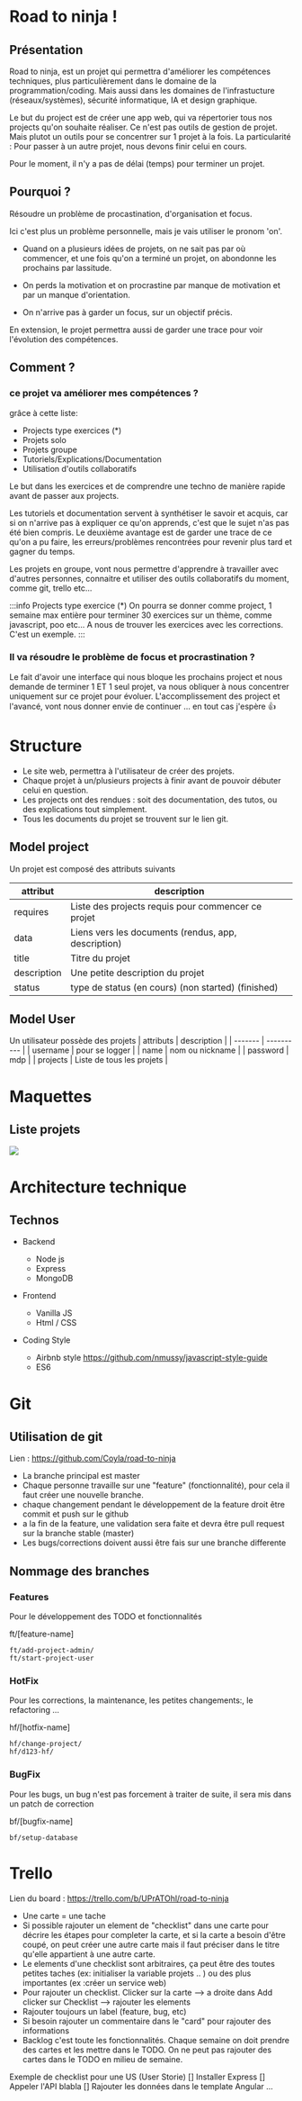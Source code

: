 Road to ninja !
==

## Présentation 
Road to ninja, est un projet qui permettra d'améliorer les compétences techniques, plus particulièrement dans le domaine de la programmation/coding. Mais aussi dans les domaines de l'infrastucture (réseaux/systèmes), sécurité informatique, IA et design graphique.

Le but du project est de créer une app web, qui va répertorier tous nos projects qu'on souhaite réaliser. 
Ce n'est pas outils de gestion de projet. Mais plutot un outils pour se concentrer sur 1 projet à la fois. La particularité : Pour passer à un autre projet, nous devons finir celui en cours.

Pour le moment, il n'y a pas de délai (temps) pour terminer un projet.

## Pourquoi ?

Résoudre un problème de procastination, d'organisation et focus. 

Ici c'est plus un problème personnelle, mais je vais utiliser le pronom 'on'. 

- Quand on a plusieurs idées de projets, on ne sait pas par où commencer, et une fois qu'on a terminé un projet, on abondonne les prochains par lassitude. 
- On perds la motivation et on procrastine par manque de motivation et par un manque d'orientation.

- On n'arrive pas à garder un focus, sur un objectif précis.

En extension, le projet permettra aussi de garder une trace pour voir l'évolution des compétences. 


## Comment ?
### ce projet va améliorer mes compétences ?

grâce à cette liste: 

- Projects type exercices (*)
- Projets solo
- Projets groupe
- Tutoriels/Explications/Documentation
- Utilisation d'outils collaboratifs

Le but dans les exercices et de comprendre une techno de manière rapide avant de passer aux projects.

Les tutoriels et documentation servent à synthétiser le savoir et acquis, car si on n'arrive pas à expliquer ce qu'on apprends, c'est que le sujet n'as pas été bien compris. Le deuxième avantage est de garder une trace de ce qu'on a pu faire, les erreurs/problèmes rencontrées pour revenir plus tard et gagner du temps.

Les projets en groupe, vont nous permettre d'apprendre à travailler avec d'autres personnes, connaitre et utiliser des outils collaboratifs du moment, comme git, trello etc...

:::info
Projects type exercice (*)
On pourra se donner comme project, 1 semaine max entière pour terminer 30 exercices sur un thème, comme javascript, poo etc... A nous de trouver les exercices avec les corrections. C'est un exemple.
:::

### Il va résoudre le problème de focus et procrastination ? 

Le fait d'avoir une interface qui nous bloque les prochains project et nous demande de terminer 1 ET 1 seul projet, va nous obliquer à nous concentrer uniquement sur ce projet pour évoluer. L'accomplissement des project et l'avancé, vont nous donner envie de continuer ... en tout cas j'espère :+1: 

Structure 
==

- Le site web, permettra à l'utilisateur de créer des projets. 
- Chaque projet à un/plusieurs projects à finir avant de pouvoir débuter celui en question.
- Les projects ont des rendues : soit des documentation, des tutos, ou des explications tout simplement.
- Tous les documents du projet se trouvent sur le lien git.

## Model project
Un projet est composé des attributs suivants

| attribut | description | 
| -------- | -------- | 
| requires | Liste des projects requis pour commencer ce projet | 
| data |Liens vers les documents (rendus, app, description)|
|title|Titre du projet|
|description | Une petite description du projet|
|status| type de status (en cours) (non started) (finished) |

## Model User
Un utilisateur possède des projets
| attributs | description |
| ------- | ---------- |
| username | pour se logger |
| name | nom ou nickname |
| password | mdp |
| projects | Liste de tous les projets |

Maquettes
===
## Liste projets
![](https://i.imgur.com/wrHqPSD.png)

Architecture technique
===

## Technos 
- Backend
  * Node js
  * Express
  * MongoDB
- Frontend
  * Vanilla JS
  * Html / CSS

- Coding Style
  * Airbnb style https://github.com/nmussy/javascript-style-guide
  * ES6 

Git
===
## Utilisation de git

Lien : https://github.com/Coyla/road-to-ninja

- La branche principal est master
- Chaque personne travaille sur une "feature" (fonctionnalité), pour cela il faut créer une nouvelle branche. 
- chaque changement pendant le développement de la feature droit être commit et push sur le github
- a la fin de la feature, une validation sera faite et devra être pull request sur la branche stable (master)
- Les bugs/corrections doivent aussi être fais sur une branche differente

## Nommage des branches

### Features
Pour le développement des TODO et fonctionnalités

ft/[feature-name]

```
ft/add-project-admin/
ft/start-project-user
```

### HotFix
Pour les corrections, la maintenance, les petites changements:, le refactoring ...

hf/[hotfix-name]


```
hf/change-project/
hf/d123-hf/
```

### BugFix
Pour les bugs, un bug n'est pas forcement à traiter de suite, il sera mis dans un patch de correction

bf/[bugfix-name]
```
bf/setup-database
```

Trello
==

Lien du board : https://trello.com/b/UPrATOhl/road-to-ninja
- Une carte = une tache 
- Si possible rajouter un element de "checklist" dans une carte pour décrire les étapes pour completer la carte, et si la carte a besoin d'être coupé,
on peut créer une autre carte mais il faut préciser dans le titre qu'elle appartient à une autre carte.
- Le elements d'une checklist sont arbitraires, ça peut être des toutes petites taches (ex: initialiser la variable projets .. ) ou des plus importantes  (ex :créer un service web)
- Pour rajouter un checklist. Clicker sur la carte --> a droite dans Add clicker sur Checklist --> rajouter les elements
- Rajouter toujours un label (feature, bug, etc)
- Si besoin rajouter un commentaire dans le "card" pour rajouter des informations
- Backlog c'est toute les fonctionnalités. Chaque semaine on doit prendre des cartes et les mettre dans le TODO. On ne peut pas rajouter des
cartes dans le TODO en milieu de semaine.

Exemple de checklist pour une US (User Storie)
[] Installer Express
[] Appeler l'API blabla
[] Rajouter les données dans le template Angular ...


